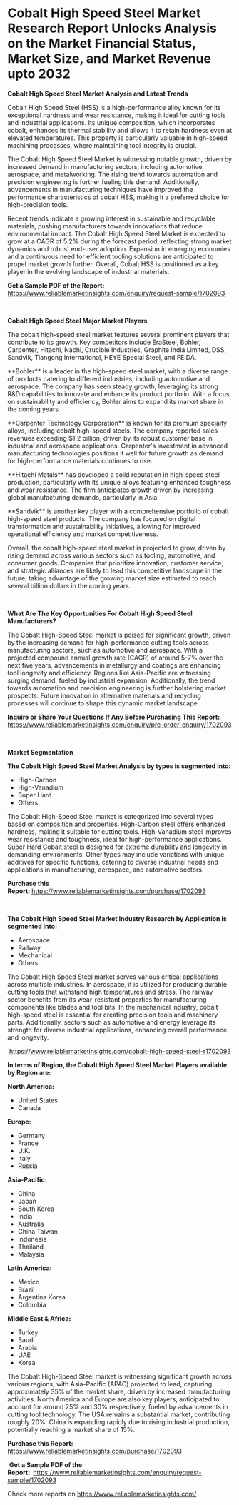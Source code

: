<p><h1>Cobalt High Speed Steel Market Research Report Unlocks Analysis on the Market Financial Status, Market Size, and Market Revenue upto 2032</h1></p><p><strong>Cobalt High Speed Steel Market Analysis and Latest Trends</strong></p>
<p><p>Cobalt High Speed Steel (HSS) is a high-performance alloy known for its exceptional hardness and wear resistance, making it ideal for cutting tools and industrial applications. Its unique composition, which incorporates cobalt, enhances its thermal stability and allows it to retain hardness even at elevated temperatures. This property is particularly valuable in high-speed machining processes, where maintaining tool integrity is crucial.</p><p>The Cobalt High Speed Steel Market is witnessing notable growth, driven by increased demand in manufacturing sectors, including automotive, aerospace, and metalworking. The rising trend towards automation and precision engineering is further fueling this demand. Additionally, advancements in manufacturing techniques have improved the performance characteristics of cobalt HSS, making it a preferred choice for high-precision tools.</p><p>Recent trends indicate a growing interest in sustainable and recyclable materials, pushing manufacturers towards innovations that reduce environmental impact. The Cobalt High Speed Steel Market is expected to grow at a CAGR of 5.2% during the forecast period, reflecting strong market dynamics and robust end-user adoption. Expansion in emerging economies and a continuous need for efficient tooling solutions are anticipated to propel market growth further. Overall, Cobalt HSS is positioned as a key player in the evolving landscape of industrial materials.</p></p>
<p><strong>Get a Sample PDF of the Report:&nbsp;</strong> <a href="https://www.reliablemarketinsights.com/enquiry/request-sample/1702093?utm_campaign=3493&utm_medium=2&utm_source=Github&utm_content=ia&utm_term=01042025&utm_id=cobalt-high-speed-steel">https://www.reliablemarketinsights.com/enquiry/request-sample/1702093</a></p>
<p>&nbsp;</p>
<p><strong>Cobalt High Speed Steel Major Market Players</strong></p>
<p><p>The cobalt high-speed steel market features several prominent players that contribute to its growth. Key competitors include EraSteel, Bohler, Carpenter, Hitachi, Nachi, Crucible Industries, Graphite India Limited, DSS, Sandvik, Tiangong International, HEYE Special Steel, and FEIDA.</p><p>**Bohler** is a leader in the high-speed steel market, with a diverse range of products catering to different industries, including automotive and aerospace. The company has seen steady growth, leveraging its strong R&D capabilities to innovate and enhance its product portfolio. With a focus on sustainability and efficiency, Bohler aims to expand its market share in the coming years.</p><p>**Carpenter Technology Corporation** is known for its premium specialty alloys, including cobalt high-speed steels. The company reported sales revenues exceeding $1.2 billion, driven by its robust customer base in industrial and aerospace applications. Carpenter's investment in advanced manufacturing technologies positions it well for future growth as demand for high-performance materials continues to rise.</p><p>**Hitachi Metals** has developed a solid reputation in high-speed steel production, particularly with its unique alloys featuring enhanced toughness and wear resistance. The firm anticipates growth driven by increasing global manufacturing demands, particularly in Asia. </p><p>**Sandvik** is another key player with a comprehensive portfolio of cobalt high-speed steel products. The company has focused on digital transformation and sustainability initiatives, allowing for improved operational efficiency and market competitiveness.</p><p>Overall, the cobalt high-speed steel market is projected to grow, driven by rising demand across various sectors such as tooling, automotive, and consumer goods. Companies that prioritize innovation, customer service, and strategic alliances are likely to lead this competitive landscape in the future, taking advantage of the growing market size estimated to reach several billion dollars in the coming years.</p></p>
<p>&nbsp;</p>
<p><strong>What Are The Key Opportunities For Cobalt High Speed Steel Manufacturers?</strong></p>
<p><p>The Cobalt High-Speed Steel market is poised for significant growth, driven by the increasing demand for high-performance cutting tools across manufacturing sectors, such as automotive and aerospace. With a projected compound annual growth rate (CAGR) of around 5-7% over the next five years, advancements in metallurgy and coatings are enhancing tool longevity and efficiency. Regions like Asia-Pacific are witnessing surging demand, fueled by industrial expansion. Additionally, the trend towards automation and precision engineering is further bolstering market prospects. Future innovation in alternative materials and recycling processes will continue to shape this dynamic market landscape.</p></p>
<p><strong>Inquire or Share Your Questions If Any Before Purchasing This Report:</strong> <a href="https://www.reliablemarketinsights.com/enquiry/pre-order-enquiry/1702093?utm_campaign=3493&utm_medium=2&utm_source=Github&utm_content=ia&utm_term=01042025&utm_id=cobalt-high-speed-steel">https://www.reliablemarketinsights.com/enquiry/pre-order-enquiry/1702093</a></p>
<p>&nbsp;</p>
<p><strong>Market Segmentation</strong></p>
<p><strong>The Cobalt High Speed Steel Market Analysis by types is segmented into:</strong></p>
<p><ul><li>High-Carbon</li><li>High-Vanadium</li><li>Super Hard</li><li>Others</li></ul></p>
<p><p>The Cobalt High-Speed Steel market is categorized into several types based on composition and properties. High-Carbon steel offers enhanced hardness, making it suitable for cutting tools. High-Vanadium steel improves wear resistance and toughness, ideal for high-performance applications. Super Hard Cobalt steel is designed for extreme durability and longevity in demanding environments. Other types may include variations with unique additives for specific functions, catering to diverse industrial needs and applications in manufacturing, aerospace, and automotive sectors.</p></p>
<p><strong>Purchase this Report:&nbsp;</strong><a href="https://www.reliablemarketinsights.com/purchase/1702093?utm_campaign=3493&utm_medium=2&utm_source=Github&utm_content=ia&utm_term=01042025&utm_id=cobalt-high-speed-steel">https://www.reliablemarketinsights.com/purchase/1702093</a></p>
<p>&nbsp;</p>
<p><strong>The Cobalt High Speed Steel Market Industry Research by Application is segmented into:</strong></p>
<p><ul><li>Aerospace</li><li>Railway</li><li>Mechanical</li><li>Others</li></ul></p>
<p><p>The Cobalt High Speed Steel market serves various critical applications across multiple industries. In aerospace, it is utilized for producing durable cutting tools that withstand high temperatures and stress. The railway sector benefits from its wear-resistant properties for manufacturing components like blades and tool bits. In the mechanical industry, cobalt high-speed steel is essential for creating precision tools and machinery parts. Additionally, sectors such as automotive and energy leverage its strength for diverse industrial applications, enhancing overall performance and longevity.</p></p>
<p><a href="https://www.reliablemarketinsights.com/cobalt-high-speed-steel-r1702093?utm_campaign=3493&utm_medium=2&utm_source=Github&utm_content=ia&utm_term=01042025&utm_id=cobalt-high-speed-steel">&nbsp;https://www.reliablemarketinsights.com/cobalt-high-speed-steel-r1702093</a></p>
<p><strong>In terms of Region, the Cobalt High Speed Steel Market Players available by Region are:</strong></p>
<p>
    <p> <strong> North America: </strong>
        <ul>
            <li>United States</li>
            <li>Canada</li>
        </ul>
        </p> 
    <p> <strong> Europe: </strong>
        <ul>
            <li>Germany</li>
            <li>France</li>
            <li>U.K.</li>
            <li>Italy</li>
            <li>Russia</li>
        </ul>
        </p> 
    <p> <strong> Asia-Pacific: </strong>
        <ul>
            <li>China</li>
            <li>Japan</li>
            <li>South Korea</li>
            <li>India</li>
            <li>Australia</li>
            <li>China Taiwan</li>
            <li>Indonesia</li>
            <li>Thailand</li>
            <li>Malaysia</li>
        </ul>
        </p> 
    <p> <strong> Latin America: </strong>
        <ul>
            <li>Mexico</li>
            <li>Brazil</li>
            <li>Argentina Korea</li>
            <li>Colombia</li>
        </ul>
        </p> 
    <p> <strong> Middle East & Africa: </strong>
        <ul>
            <li>Turkey</li>
            <li>Saudi</li>
            <li>Arabia</li>
            <li>UAE</li>
            <li>Korea</li>
        </ul>
    </p>
    </p>
<p><p>The Cobalt High-Speed Steel market is witnessing significant growth across various regions, with Asia-Pacific (APAC) projected to lead, capturing approximately 35% of the market share, driven by increased manufacturing activities. North America and Europe are also key players, anticipated to account for around 25% and 30% respectively, fueled by advancements in cutting tool technology. The USA remains a substantial market, contributing roughly 20%. China is expanding rapidly due to rising industrial production, potentially reaching a market share of 15%.</p></p>
<p><strong>Purchase this Report: </strong><a href="https://www.reliablemarketinsights.com/purchase/1702093?utm_campaign=3493&utm_medium=2&utm_source=Github&utm_content=ia&utm_term=01042025&utm_id=cobalt-high-speed-steel">https://www.reliablemarketinsights.com/purchase/1702093</a></p>
<p>&nbsp;<strong>Get a Sample PDF of the Report:&nbsp;&nbsp;</strong><a href="https://www.reliablemarketinsights.com/enquiry/request-sample/1702093?utm_campaign=3493&utm_medium=2&utm_source=Github&utm_content=ia&utm_term=01042025&utm_id=cobalt-high-speed-steel">https://www.reliablemarketinsights.com/enquiry/request-sample/1702093</a></p>
<p><strong></strong></p>
<p>Check more reports on <a href="https://www.reliablemarketinsights.com/?utm_campaign=3493&utm_medium=2&utm_source=Github&utm_content=ia&utm_term=01042025&utm_id=cobalt-high-speed-steel">https://www.reliablemarketinsights.com/</a></p>